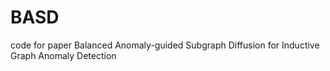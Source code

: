 # BASD
code for paper Balanced Anomaly-guided Subgraph Diffusion for Inductive Graph Anomaly Detection
